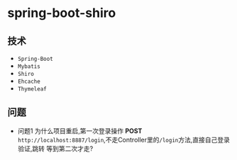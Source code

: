 # spring-boot-shiro
## 技术
+ `Spring-Boot`
+ `Mybatis`
+ `Shiro`
+ `Ehcache`
+ `Thymeleaf`

## 问题
+ 问题1 
  为什么项目重启,第一次登录操作 **POST** `http://localhost:8887/login`,不走Controller里的`/login`方法,直接自己登录验证,跳转
  等到第二次才走?
